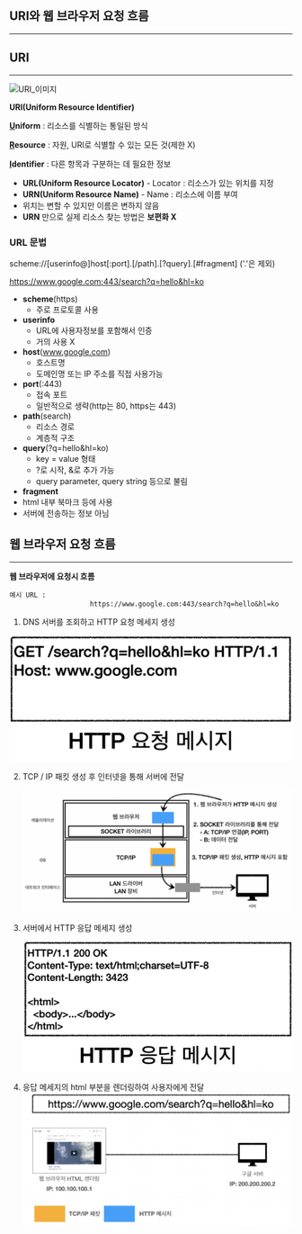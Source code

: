 ## URI와 웹 브라우저 요청 흐름

------



## URI

------

![URI_이미지](./이미지/URI와_웹_브라우저_요청_흐름/URI_이미지.png)

**URI(Uniform Resource Identifier)**

**<u>U</u>niform** :  리소스를 식별하는 통일된 방식

**<u>R</u>esource** : 자원, URI로 식별할 수 있는 모든 것(제한 X)

**<u>I</u>dentifier** : 다른 항목과 구분하는 데 필요한 정보

- **URL(Uniform Resource Locator)** - Locator : 리소스가 있는 위치를 지정
- **URN(Uniform Resource Name)** - Name : 리소스에 이름 부여
- 위치는 변할 수 있지만 이름은 변하지 않음
- **URN** 만으로 실제 리소스 찾는 방법은 **보편화 X**

### URL 문법

scheme://[userinfo@]host[:port].[/path].[?query].[#fragment] ('.'은 제외)

https://www.google.com:443/search?q=hello&hl=ko

- **scheme**(https)
  - 주로 프로토콜 사용
- **userinfo**
  - URL에 사용자정보를 포함해서 인증
  - 거의 사용 X
- **host**(www.google.com)
  - 호스트명
  - 도메인명 또는 IP 주소를 직접 사용가능
- **port**(:443)
  - 접속 포트
  - 일반적으로 생략(http는 80, https는 443)
- **path**(search)
  - 리소스 경로
  - 계층적 구조
- **query**(?q=hello&hl=ko)
  - key = value 형태
  - ?로 시작, &로 추가 가능
  - query parameter, query string 등으로 불림
- **fragment**
- html 내부 북마크 등에 사용
- 서버에 전송하는 정보 아님



## 웹 브라우저 요청 흐름

------

**웹 브라우저에 요청시 흐름**

```
예시 URL : 
					https://www.google.com:443/search?q=hello&hl=ko
```

1. DNS 서버를 조회하고 HTTP 요청 메세지 생성

<img src="./이미지/URI와_웹_브라우저_요청_흐름/HTTP_요청_메세지.png" alt="URI_이미지" style="zoom:50%" />

2. TCP / IP 패킷 생성 후 인터넷을 통해 서버에 전달

   ![URI_이미지](./이미지/URI와_웹_브라우저_요청_흐름/HTTP_메세지_전송.png)

3. 서버에서 HTTP 응답 메세지 생성

   <img src="./이미지/URI와_웹_브라우저_요청_흐름/HTTP_응답_메세지.png" alt="URI_이미지" style="zoom:50%" />

4. 응답 메세지의 html 부분을 렌더링하여 사용자에게 전달
![URI_이미지](./이미지/URI와_웹_브라우저_요청_흐름/HTTP_응답_렌더링.png)
